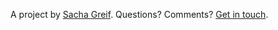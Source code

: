 A project by [Sacha Greif](http://twitter.com/SachaGreif). Questions? Comments? [Get in touch](http://sachagreif.com/contact).